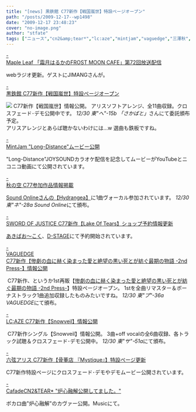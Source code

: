 ```yaml
---
title: "[news] 黒鉄館 C77新作【戦国嵐世】特設ページオープン"
path: "/posts/2009-12-17--wp1498"
date: "2009-12-17 23:48:23"
cover: "no-image.png"
author: "stfate"
tags: ["ニュース","cn2&amp;tear*","lc:aze","mintjam","vaguedge","三澤秋","六弦アリス","平松俊紀","霜月はるか","黒鉄館"]
---
```


<style type="text/css">
<!--
p {white-space: pre-wrap};
-->
</style>

<a class="topics" href="http://www.timerocket.co.jp/fmc/" target="_blank">- Maple Leaf 「霜月はるかのFROST MOON CAFE」第72回放送配信</a>
<div class="news">webラジオ更新。ゲストにJIMANGさんが。</div>

<a class="topics" href="http://kurogane-u.s341.xrea.com/krgn0001_sr.html" target="_blank">- 黒鉄館 C77新作【戦国嵐世】特設ページオープン</a>
<div class="news"><a href="http://kurogane-u.s341.xrea.com/krgn0001_sr.html"><img src="http://kurogane-u.s341.xrea.com/krgn0001_srbn400.jpg"></a>
C77新作【戦国嵐世】情報公開。
アリスソフトアレンジ、全11曲収録。クロスフェード･デモ公開中です。
<em>12/30 東"へ"-15b 「さかばと」</em>さんにて委託頒布予定。
<div id="talk">アリスアレンジとあらば聴かないわけには…w
選曲も鉄板ですね。</div></div>

<a class="topics" href="http://www.mintjam.net/mj/index.html" target="_blank">- MintJam "LongｰDistance"ムービー公開</a>
<div class="news">"Long-Distance"JOYSOUNDカラオケ配信を記念してムービーがYouTubeとニコニコ動画にて公開されています。</div>

<a class="topics" href="http://anraku.nothing.sh/akisora/" target="_blank">- 秋の空 C77参加作品情報掲載</a>
<div class="news"><a href="http://soundonline.info/Hydrangea/">Sound Onlineさんの【Hydrangea】</a>に1曲ヴォーカル参加されています。
<em>12/30 東"ネ"-28a Sound Online</em>にて頒布。</div>

<a class="topics" href="http://www.soj.razor.jp/" target="_blank">- SWORD OF JUSTICE C77新作【Lake Of Tears】ショップ予約情報更新</a>
<div class="news"><a href="http://www.akibaoo.com/02/commodity_param/t/0/ctc/82000000/shc/0/cmc/2500020109281/backURL/+02+main">あきばお～こく</a>、<a href="http://d-stage.com/shop/detail.php?seq=12372">D-STAGE</a>にて予約開始されています。</div>

<a class="topics" href="http://hull.s53.xrea.com/" target="_blank">- VAGUEDGE C77新作【惨劇の血に赫く染まった愛と絶望の黒い死とが紡ぐ最期の物語 -2nd Press-】情報公開</a>
<div class="news"><a href="http://hull.s53.xrea.com/LGCD-008/"><img src="http://hull.s53.xrea.com/LGCD-008/ICDDbunner_l.jpg" alt="" /></a>
C77新作、というか1st再販【<a href="http://hull.s53.xrea.com/LGCD-008/">惨劇の血に赫く染まった愛と絶望の黒い死とが紡ぐ最期の物語 -2nd Press-</a>】特設ページオープン。
1stを全曲リマスター＆ボーナストラック1曲追加収録したものみたいですね。
<em>12/30 東"プ"-36a VAGUEDGE</em>にて頒布。</div>

<a class="topics" href="http://r-lmina.sakura.ne.jp/" target="_blank">- LC:AZE C77新作【Snowveil】情報公開</a>
<div class="news"><a href="http://r-lmina.sakura.ne.jp/snowveil.html"><img src="http://www.lcaze.com/images/ex/snowveil_banner468x80.png" alt="" /></a>
C77新作シングル【Snowveil】情報公開。
3曲+off vocalの全6曲収録、各トラック試聴＆クロスフェード･デモ公開中。
<em>12/30 東"サ"ｰ51a</em>にて頒布。</div>

<a class="topics" href="http://www.rokugen.net/" target="_blank">- 六弦アリス C77新作【骨董店 『Mystique』】特設ページ更新</a>
<div class="news">C77新作特設ページにクロスフェード･デモやデモムービー公開されています。</div>

<a class="topics" href="http://mure.sakura.ne.jp/cn2/ohanamibanzai.htm" target="_blank">- CafadeCN2&TEAR* "炉心融解公開してました。"</a>
<div class="news">ボカロ曲"炉心融解"のカヴァー公開。Musicにて。</div>